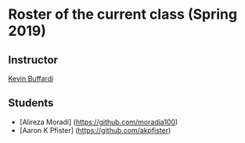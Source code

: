 # Roster of the current class (Spring 2019)

## Instructor

[Kevin Buffardi](https://github.com/kbuffardi)

## Students
* [Alireza Moradi] (https://github.com/moradia100)
* [Aaron K Pfister] (https://github.com/akpfister)
